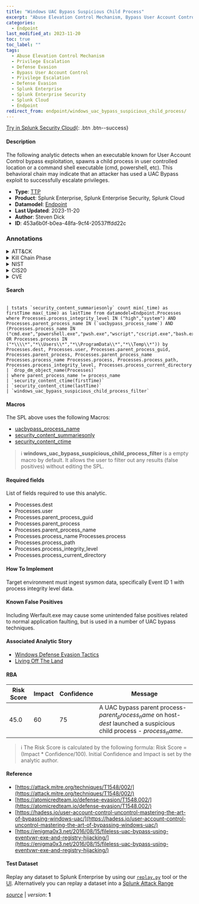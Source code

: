 ```yaml
---
title: "Windows UAC Bypass Suspicious Child Process"
excerpt: "Abuse Elevation Control Mechanism, Bypass User Account Control"
categories:
  - Endpoint
last_modified_at: 2023-11-20
toc: true
toc_label: ""
tags:
  - Abuse Elevation Control Mechanism
  - Privilege Escalation
  - Defense Evasion
  - Bypass User Account Control
  - Privilege Escalation
  - Defense Evasion
  - Splunk Enterprise
  - Splunk Enterprise Security
  - Splunk Cloud
  - Endpoint
redirect_from: endpoint/windows_uac_bypass_suspicious_child_process/
---
```




[Try in Splunk Security Cloud](https://www.splunk.com/en_us/cyber-security.html){: .btn .btn--success}

#### Description

The following analytic detects when an executable known for User Account Control bypass exploitation, spawns a child process in user controlled location or a command shell executable (cmd, powershell, etc). This behavioral chain may indicate that an attacker has used a UAC Bypass exploit to successfully escalate privileges.

- **Type**: [TTP](https://github.com/splunk/security_content/wiki/Detection-Analytic-Types)
- **Product**: Splunk Enterprise, Splunk Enterprise Security, Splunk Cloud
- **Datamodel**: [Endpoint](https://docs.splunk.com/Documentation/CIM/latest/User/Endpoint)
- **Last Updated**: 2023-11-20
- **Author**: Steven Dick
- **ID**: 453a6b0f-b0ea-48fa-9cf4-20537ffdd22c

### Annotations
<details>
  <summary>ATT&CK</summary>

<div markdown="1">

#### [ATT&CK](https://attack.mitre.org/)

| ID          | Technique   | Tactic         |
| ----------- | ----------- |--------------- |
| [T1548](https://attack.mitre.org/techniques/T1548/) | Abuse Elevation Control Mechanism | Privilege Escalation, Defense Evasion |

| [T1548.002](https://attack.mitre.org/techniques/T1548/002/) | Bypass User Account Control | Privilege Escalation, Defense Evasion |

</div>
</details>


<details>
  <summary>Kill Chain Phase</summary>

<div markdown="1">

* Exploitation


</div>
</details>


<details>
  <summary>NIST</summary>

<div markdown="1">

* DE.CM



</div>
</details>

<details>
  <summary>CIS20</summary>

<div markdown="1">

* CIS 10



</div>
</details>

<details>
  <summary>CVE</summary>

<div markdown="1">


</div>
</details>


#### Search

```

| tstats `security_content_summariesonly` count min(_time) as firstTime max(_time) as lastTime from datamodel=Endpoint.Processes where Processes.process_integrity_level IN ("high","system") AND Processes.parent_process_name IN (`uacbypass_process_name`) AND (Processes.process_name IN ("cmd.exe","powershell.exe","pwsh.exe","wscript","cscript.exe","bash.exe","werfault.exe") OR Processes.process IN ("*\\\\*","*\\Users\\*","*\\ProgramData\\*","*\\Temp\\*")) by Processes.dest, Processes.user, Processes.parent_process_guid, Processes.parent_process, Processes.parent_process_name Processes.process_name Processes.process, Processes.process_path, Processes.process_integrity_level, Processes.process_current_directory 
| `drop_dm_object_name(Processes)` 
| where parent_process_name != process_name 
| `security_content_ctime(firstTime)` 
| `security_content_ctime(lastTime)` 
| `windows_uac_bypass_suspicious_child_process_filter`
```

#### Macros
The SPL above uses the following Macros:
* [uacbypass_process_name](https://github.com/splunk/security_content/blob/develop/macros/uacbypass_process_name.yml)
* [security_content_summariesonly](https://github.com/splunk/security_content/blob/develop/macros/security_content_summariesonly.yml)
* [security_content_ctime](https://github.com/splunk/security_content/blob/develop/macros/security_content_ctime.yml)

> :information_source:
> **windows_uac_bypass_suspicious_child_process_filter** is a empty macro by default. It allows the user to filter out any results (false positives) without editing the SPL.



#### Required fields
List of fields required to use this analytic.
* Processes.dest
* Processes.user
* Processes.parent_process_guid
* Processes.parent_process
* Processes.parent_process_name
* Processes.process_name Processes.process
* Processes.process_path
* Processes.process_integrity_level
* Processes.process_current_directory



#### How To Implement
Target environment must ingest sysmon data, specifically Event ID 1 with process integrity level data.
#### Known False Positives
Including Werfault.exe may cause some unintended false positives related to normal application faulting, but is used in a number of UAC bypass techniques.

#### Associated Analytic Story
* [Windows Defense Evasion Tactics](/stories/windows_defense_evasion_tactics)
* [Living Off The Land](/stories/living_off_the_land)




#### RBA

| Risk Score  | Impact      | Confidence   | Message      |
| ----------- | ----------- |--------------|--------------|
| 45.0 | 60 | 75 | A UAC bypass parent process- $parent_process_name$ on host- $dest$ launched a suspicious child process - $process_name$. |


> :information_source:
> The Risk Score is calculated by the following formula: Risk Score = (Impact * Confidence/100). Initial Confidence and Impact is set by the analytic author.


#### Reference

* [https://attack.mitre.org/techniques/T1548/002/](https://attack.mitre.org/techniques/T1548/002/)
* [https://atomicredteam.io/defense-evasion/T1548.002/](https://atomicredteam.io/defense-evasion/T1548.002/)
* [https://hadess.io/user-account-control-uncontrol-mastering-the-art-of-bypassing-windows-uac/](https://hadess.io/user-account-control-uncontrol-mastering-the-art-of-bypassing-windows-uac/)
* [https://enigma0x3.net/2016/08/15/fileless-uac-bypass-using-eventvwr-exe-and-registry-hijacking/](https://enigma0x3.net/2016/08/15/fileless-uac-bypass-using-eventvwr-exe-and-registry-hijacking/)



#### Test Dataset
Replay any dataset to Splunk Enterprise by using our [`replay.py`](https://github.com/splunk/attack_data#using-replaypy) tool or the [UI](https://github.com/splunk/attack_data#using-ui).
Alternatively you can replay a dataset into a [Splunk Attack Range](https://github.com/splunk/attack_range#replay-dumps-into-attack-range-splunk-server)




[*source*](https://github.com/splunk/security_content/tree/develop/detections/endpoint/windows_uac_bypass_suspicious_child_process.yml) \| *version*: **1**